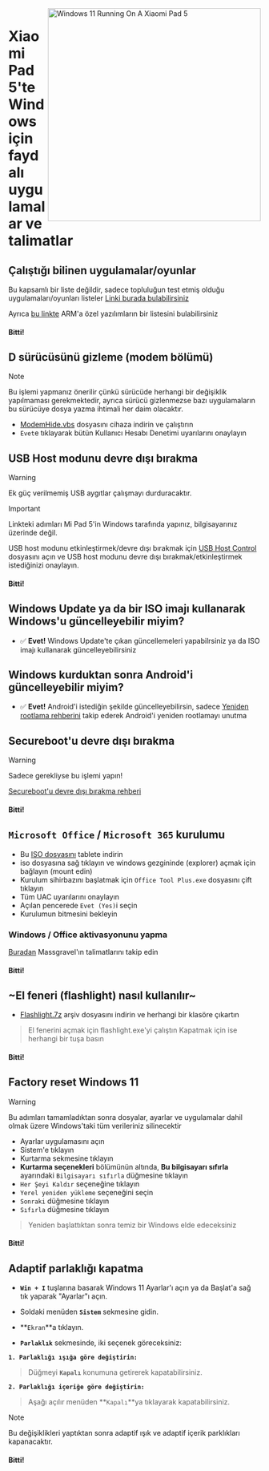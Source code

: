 <img align="right" src="https://raw.githubusercontent.com/erdilS/Port-Windows-11-Xiaomi-Pad-5/main/nabu.png" width="425" alt="Windows 11 Running On A Xiaomi Pad 5">

# Xiaomi Pad 5'te Windows için faydalı uygulamalar ve talimatlar

## Çalıştığı bilinen uygulamalar/oyunlar
Bu kapsamlı bir liste değildir, sadece topluluğun test etmiş olduğu uygulamaları/oyunları listeler
[Linki burada bulabilirsiniz](https://docs.google.com/spreadsheets/d/1XYuoySgYQE0HL573sA-0RGMX7I4lt5rWJuQ8Z8yRJNY/edit?usp=drivesdk)

Ayrıca [bu linkte](https://armrepo.ver.lt/) ARM'a özel yazılımların bir listesini bulabilirsiniz

#### Bitti!

## D sürücüsünü gizleme (modem bölümü)
> [!NOTE]
> Bu işlemi yapmanız önerilir çünkü sürücüde herhangi bir değişiklik yapılmaması gerekmektedir, ayrıca sürücü gizlenmezse bazı uygulamaların bu sürücüye dosya yazma ihtimali her daim olacaktır.

- [ModemHide.vbs](https://github.com/Misha803/My-Scripts/releases/tag/ModemHide) dosyasını cihaza indirin ve çalıştırın
- `Evet`e tıklayarak bütün Kullanıcı Hesabı Denetimi uyarılarını onaylayın


## USB Host modunu devre dışı bırakma
> [!Warning]
> Ek güç verilmemiş USB aygıtlar çalışmayı durduracaktır.

> [!Important]
> Linkteki adımları Mi Pad 5'in Windows tarafında yapınız, bilgisayarınız üzerinde değil. 

USB host modunu etkinleştirmek/devre dışı bırakmak için [USB Host Control](https://github.com/Misha803/My-Scripts/releases/tag/USB-Host-Mode-Control) dosyasını açın ve USB host modunu devre dışı bırakmak/etkinleştirmek istediğinizi onaylayın.

#### Bitti!

## Windows Update ya da bir ISO imajı kullanarak Windows'u güncelleyebilir miyim?
- ✅ **Evet!** Windows Update'te çıkan güncellemeleri yapabilrsiniz ya da ISO imajı kullanarak güncelleyebilirsiniz

## Windows kurduktan sonra Android'i güncelleyebilir miyim?
- ✅ **Evet!** Android'i istediğin şekilde güncelleyebilirsin, sadece [Yeniden rootlama rehberini](Re-rooting-tr.md) takip ederek Android'i yeniden rootlamayı unutma

## Secureboot'u devre dışı bırakma
> [!Warning]
> Sadece gerekliyse bu işlemi yapın!

[Secureboot'u devre dışı bırakma rehberi](/guide/Turkish/disable-secureboot-tr.md)

#### Bitti!

## ```Microsoft Office``` / ```Microsoft 365``` kurulumu

- Bu [ISO dosyasını](https://drive.google.com/file/d/10FTyC0XBccj0BkxdIa_W_haixQz-d3to/view?usp=drivesdk) tablete indirin
- iso dosyasına sağ tıklayın ve windows gezgininde (explorer) açmak için bağlayın (mount edin)
- Kurulum sihirbazını başlatmak için ```Office Tool Plus.exe``` dosyasını çift tıklayın
- Tüm UAC uyarılarını onaylayın 
- Açılan pencerede `Evet (Yes)`i seçin
- Kurulumun bitmesini bekleyin


 ### Windows / Office aktivasyonunu yapma

[Buradan](https://github.com/massgravel/Microsoft-Activation-Scripts) Massgravel'ın talimatlarını takip edin

#### Bitti!

 ## ~El feneri (flashlight) nasıl kullanılır~

- [Flashlight.7z](https://github.com/erdilS/Port-Windows-11-Xiaomi-Pad-5/releases/download/1.0/flashlight_fix.7z) arşiv dosyasını indirin ve herhangi bir klasöre çıkartın
> El fenerini açmak için flashlight.exe'yi çalıştın
> Kapatmak için ise herhangi bir tuşa basın

#### Bitti!

## Factory reset Windows 11
> [!Warning]
> Bu adımları tamamladıktan sonra dosyalar, ayarlar ve uygulamalar dahil olmak üzere Windows'taki tüm verileriniz silinecektir
- Ayarlar uygulamasını açın
- Sistem'e tıklayın
- Kurtarma sekmesine tıklayın
- **Kurtarma seçenekleri** bölümünün altında, **Bu bilgisayarı sıfırla** ayarındaki ```Bilgisayarı sıfırla``` düğmesine tıklayın
- ```Her Şeyi Kaldır``` seçeneğine tıklayın
- ```Yerel yeniden yükleme``` seçeneğini seçin
- `Sonraki` düğmesine tıklayın
- `Sıfırla` düğmesine tıklayın
> Yeniden başlattıktan sonra temiz bir Windows elde edeceksiniz

#### Bitti!

## Adaptif parlaklığı kapatma

- **`Win + I`** tuşlarına basarak Windows 11 Ayarlar'ı açın ya da Başlat'a sağ tık yaparak "Ayarlar"ı açın.

- Soldaki menüden **`Sistem`** sekmesine gidin.

- **`Ekran`**a tıklayın.

-  **`Parlaklık`** sekmesinde, iki seçenek göreceksiniz:

**```1. Parlaklığı ışığa göre değiştirin:```**

> Düğmeyi **`Kapalı`** konumuna getirerek kapatabilirsiniz.
  
 **```2. Parlaklığı içeriğe göre değiştirin:```**

> Aşağı açılır menüden **`Kapalı`**ya tıklayarak kapatabilirsiniz.

>[!NOTE]
> Bu değişiklikleri yaptıktan sonra adaptif ışık ve adaptif içerik parklıkları kapanacaktır.

#### Bitti!